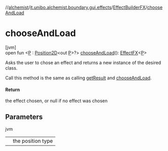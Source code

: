 //[alchemist](../../../index.md)/[it.unibo.alchemist.boundary.gui.effects](../index.md)/[EffectBuilderFX](index.md)/[chooseAndLoad](choose-and-load.md)

# chooseAndLoad

[jvm]\
open fun <[P](choose-and-load.md) : [Position2D](../../it.unibo.alchemist.model.interfaces/-position2-d/index.md)<out [P](../../it.unibo.alchemist.boundary.gui.effects.json/-effect-group-adapter/index.md)>?> [chooseAndLoad](choose-and-load.md)(): [EffectFX](../-effect-f-x/index.md)<[P](../../it.unibo.alchemist.boundary.gui.effects.json/-effect-group-adapter/index.md)>

Asks the user to chose an effect and returns a new instance of the desired class. 

 Call this method is the same as calling [getResult](get-result.md) and [chooseAndLoad](choose-and-load.md).

#### Return

the effect chosen, or null if no effect was chosen

## Parameters

jvm

| | |
|---|---|
| <P> | the position type |
